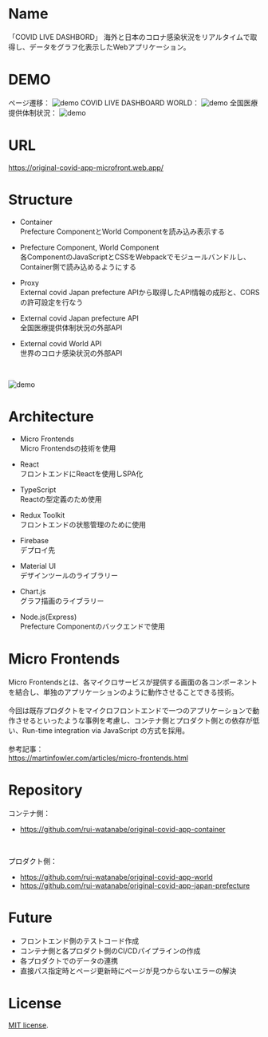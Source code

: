 # Name
「COVID LIVE DASHBORD」
海外と日本のコロナ感染状況をリアルタイムで取得し、データをグラフ化表示したWebアプリケーション。

# DEMO
ページ遷移：
![demo](https://gyazo.com/eee886d5965c15cc8a23e9797573dde4/raw)
COVID LIVE DASHBOARD WORLD：
![demo](https://gyazo.com/458364e74545eb9c3ecd9bba500b9ea8/raw)
全国医療提供体制状況：
![demo](https://gyazo.com/563c0e392a0f571e0c6df9952fd7458c/raw)

# URL
https://original-covid-app-microfront.web.app/

# Structure
- Container<br>
Prefecture ComponentとWorld Componentを読み込み表示する

- Prefecture Component, World Component<br>
各ComponentのJavaScriptとCSSをWebpackでモジュールバンドルし、Container側で読み込めるようにする

- Proxy<br>
External covid Japan prefecture APIから取得したAPI情報の成形と、CORSの許可設定を行なう

- External covid Japan prefecture API<br>
全国医療提供体制状況の外部API 

- External covid World API<br>
世界のコロナ感染状況の外部API 
<br>

![demo](https://gyazo.com/c747970713a193679dab9bc67986ebfe/raw)

# Architecture
- Micro Frontends<br>
Micro Frontendsの技術を使用

- React<br>
フロントエンドにReactを使用しSPA化

- TypeScript<br>
Reactの型定義のため使用

- Redux Toolkit<br>
フロントエンドの状態管理のために使用

- Firebase<br>
デプロイ先

- Material UI<br>
デザインツールのライブラリー

- Chart.js<br>
グラフ描画のライブラリー

- Node.js(Express)<br>
Prefecture Componentのバックエンドで使用

# Micro Frontends
Micro Frontendsとは、各マイクロサービスが提供する画面の各コンポーネントを結合し、単独のアプリケーションのように動作させることできる技術。<br>
<br>
今回は既存プロダクトをマイクロフロントエンドで一つのアプリケーションで動作させるといったような事例を考慮し、コンテナ側とプロダクト側との依存が低い、Run-time integration via JavaScript の方式を採用。<br>
<br>
参考記事：<br>
https://martinfowler.com/articles/micro-frontends.html

# Repository
コンテナ側：<br>
- https://github.com/rui-watanabe/original-covid-app-container

<br>

プロダクト側：<br>
- https://github.com/rui-watanabe/original-covid-app-world
- https://github.com/rui-watanabe/original-covid-app-japan-prefecture

# Future
- フロントエンド側のテストコード作成
- コンテナ側と各プロダクト側のCI/CDパイプラインの作成
- 各プロダクトでのデータの連携
- 直接パス指定時とページ更新時にページが見つからないエラーの解決

# License
 [MIT license](https://en.wikipedia.org/wiki/MIT_License).
